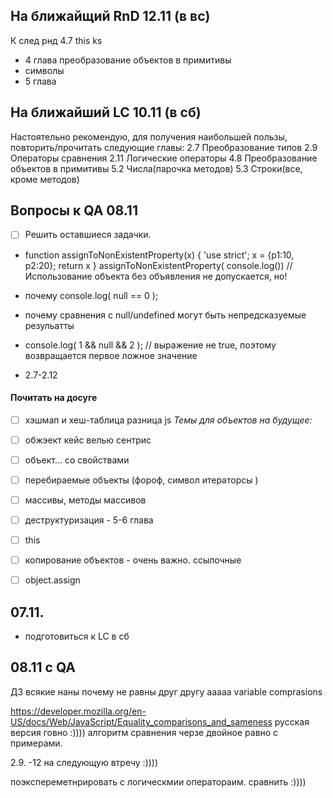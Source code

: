 ## На ближайщий RnD 12.11 (в вс)

К след рнд
4.7
this ks
- 4 глава преобразование объектов в примитивы
- символы
- 5 глава


## На ближайший LC 10.11 (в сб)
Настоятельно рекомендую, для получения наибольшей пользы, повторить/прочитать следующие главы:
2.7 Преобразование типов
2.9 Операторы сравнения
2.11 Логические операторы
4.8 Преобразование объектов в примитивы
5.2 Числа(парочка методов)
5.3 Строки(все, кроме методов)


## Вопросы к QA 08.11

* [ ] Решить оставшиеся задачки.


* function assignToNonExistentProperty(x) {
    'use strict';
    x = {p1:10, p2:20}; 
    return x
    }
    assignToNonExistentProperty( console.log())
    // Использование объекта без объявления не допускается, но!


*  почему console.log( null == 0 ); 
* почему  сравнения с null/undefined могут быть непредсказуемые резульатты
* console.log( 1 && null && 2 ); // выражение не true, поэтому возвращается первое ложное значение

+ 2.7-2.12

#### Почитать на досуге
* [ ] хэшмап и хеш-таблица разница js
*Темы для объектов на будущее:*

* [ ] обжэект кейс велью сентрис 
* [ ] объект... со свойствами
* [ ] перебираемые объекты (фороф, символ итераторсы )
* [ ] массивы, методы массивов
* [ ] деструктуризация - 5-6 глава 
* [ ] this 

* [ ]  копирование объектов - очень важно. ссылочные 

* [ ] object.assign


## 07.11. 


- подготовиться к LC в сб



## 08.11 с QA

 ДЗ всякие наны почему не равны друг другу ааааа
variable comprasions

https://developer.mozilla.org/en-US/docs/Web/JavaScript/Equality_comparisons_and_sameness
русская версия говно :))))
алгоритм сравнения черзе двойное равно с примерами.


2.9. -12 на следующую втречу :)))) 

поэкспереметнрировать с логическмии оператораим. сравнить :))))

